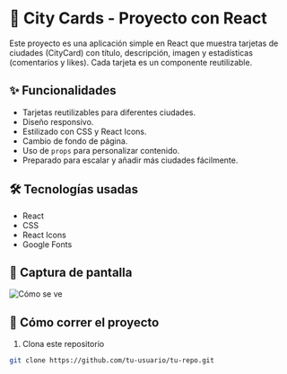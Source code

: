 # 🌆 City Cards - Proyecto con React

Este proyecto es una aplicación simple en React que muestra tarjetas de ciudades (CityCard) con título, descripción, imagen y estadísticas (comentarios y likes). Cada tarjeta es un componente reutilizable.

## ✨ Funcionalidades

- Tarjetas reutilizables para diferentes ciudades.
- Diseño responsivo.
- Estilizado con CSS y React Icons.
- Cambio de fondo de página.
- Uso de `props` para personalizar contenido.
- Preparado para escalar y añadir más ciudades fácilmente.

## 🛠 Tecnologías usadas

- React
- CSS
- React Icons
- Google Fonts

## 📸 Captura de pantalla

![Cómo se ve](./imagenes/CITY-CARDS.jpg)

## 🚀 Cómo correr el proyecto

1. Clona este repositorio

```bash
git clone https://github.com/tu-usuario/tu-repo.git
```
